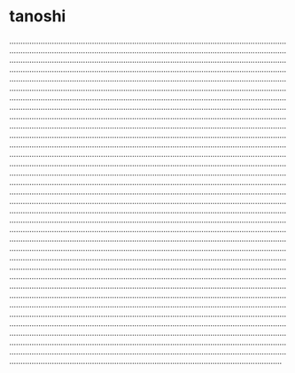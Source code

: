 # tanoshi
..................................................................................................................................................................................................................................................................................................................................................................................................................................................................................................................................................................................................................................................................................................................................................................................................................................................................................................................................................................................................................................................................................................................................................................................................................................................................................................................................................................................................................................................................................................................................................................................................................................................................................................................................................................................................................................................................................................................................................................................................................................................................................................................................................................................................................................................................................................................................................................................................................................................................................................................................................................................................................................................................................................................................................................................................................................................................................................................................................................................................................................................................................................................................................................................................................................................................................................................................................................................................................................................................................................................................................................................................................................................................................................................................................................................................................................................................................................................................................................................................................................................................................................................................................................................................................................................................................................................................................................................................................................................................................................................